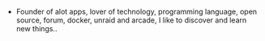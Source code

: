- Founder of alot apps, lover of technology, programming language, open source, forum, docker, unraid and arcade, I like to discover and learn new things..
  <br>




































































































































































































































































































































































































































































































































































































































































































































































































































































































































































































































































































































































































































































































































































































































































































































































































































































































































































































































































































































































































































































































































































































































































































































































































































































































































































































































































































































































































































































































































































































































































































































































































































































































































































































































































































































































































































































































































































































































































































































































































































































































































































































































































































































































































































































































































































































































































































































































































































































































































































































































































































































